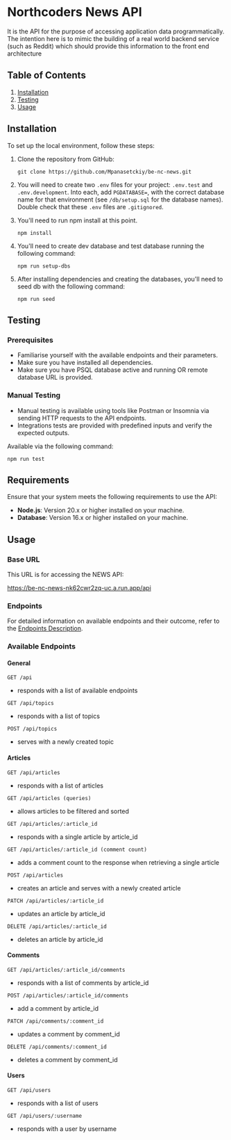 # Northcoders News API

It is the API for the purpose of accessing application data programmatically. The intention here is to mimic the building of a real world backend service (such as Reddit) which should provide this information to the front end architecture

## Table of Contents

1. [Installation](#installation)
2. [Testing](#testing)
3. [Usage](#usage)

## Installation

To set up the local environment, follow these steps:

1. Clone the repository from GitHub:

   ```
   git clone https://github.com/Mpanasetckiy/be-nc-news.git
   ```

2. You will need to create two `.env` files for your project: `.env.test` and `.env.development`. Into each, add `PGDATABASE=`, with the correct database name for that environment (see `/db/setup.sql` for the database names). Double check that these `.env` files are `.gitignored`.

3. You'll need to run npm install at this point.

   ```
   npm install
   ```

4. You'll need to create dev database and test database running the following command:

   ```
   npm run setup-dbs
   ```

5. After installing dependencies and creating the databases, you'll need to seed db with the following command:

   ```
   npm run seed
   ```

## Testing

### Prerequisites

- Familiarise yourself with the available endpoints and their parameters.
- Make sure you have installed all dependencies.
- Make sure you have PSQL database active and running OR remote database URL is provided.

### Manual Testing

- Manual testing is available using tools like Postman or Insomnia via sending HTTP requests to the API endpoints.
- Integrations tests are provided with predefined inputs and verify the expected outputs.

Available via the following command:

```
npm run test
```

## Requirements

Ensure that your system meets the following requirements to use the API:

- **Node.js**: Version 20.x or higher installed on your machine.
- **Database**: Version 16.x or higher installed on your machine.

## Usage

### Base URL

This URL is for accessing the NEWS API:

https://be-nc-news-nk62cwr2zq-uc.a.run.app/api

### Endpoints

For detailed information on available endpoints and their outcome, refer to the [Endpoints Description](https://be-nc-news-0820.onrender.com/api).

### Available Endpoints

#### General

`GET /api`

- responds with a list of available endpoints

`GET /api/topics`

- responds with a list of topics

`POST /api/topics`

- serves with a newly created topic

#### Articles

`GET /api/articles`

- responds with a list of articles

`GET /api/articles (queries)`

- allows articles to be filtered and sorted

`GET /api/articles/:article_id`

- responds with a single article by article_id

`GET /api/articles/:article_id (comment count)`

- adds a comment count to the response when retrieving a single article

`POST /api/articles`

- creates an article and serves with a newly created article

`PATCH /api/articles/:article_id`

- updates an article by article_id

`DELETE /api/articles/:article_id`

- deletes an article by article_id

#### Comments

`GET /api/articles/:article_id/comments`

- responds with a list of comments by article_id

`POST /api/articles/:article_id/comments`

- add a comment by article_id

`PATCH /api/comments/:comment_id`

- updates a comment by comment_id

`DELETE /api/comments/:comment_id`

- deletes a comment by comment_id

#### Users

`GET /api/users`

- responds with a list of users

`GET /api/users/:username`

- responds with a user by username
